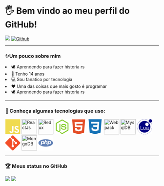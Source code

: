 # 🖐 Bem vindo ao meu perfil do GitHub!
![](https://visitor-badge.laobi.icu/badge?page_id=felpsdev.felpsdev) [![Github](https://img.shields.io/github/followers/felpsdev?label=Follow)](https://github.com/felpsdev)
<hr>
<h3>✨Um pouco sobre mim</h3>
<div>
 <li>🕊️ Aprendendo para fazer historia rs</li>
 <li>👨 Tenho 14 anos</li>
 <li>💻 Sou fanatico por tecnologia</li>
 <li>❤ Uma das coisas que mais gosto é programar</li>
 <li>🕊️ Aprendendo para fazer historia rs</li>
</div>
<hr>
<h3>🧰 Conheça algumas tecnologias que uso:</h3>
<div style="display: inline_block;">
  <img height="50" width="50" title="Javascript" src="https://raw.githubusercontent.com/devicons/devicon/master/icons/javascript/javascript-plain.svg">
  <img height="50" width="50" title="ReactJs" src="https://cdn.jsdelivr.net/gh/devicons/devicon/icons/react/react-original.svg" />
  <img height="50" width="50" title="Redux" src="https://cdn.jsdelivr.net/gh/devicons/devicon/icons/redux/redux-original.svg" />
  <img height="50" width="50" title="NodeJs" src="https://raw.githubusercontent.com/devicons/devicon/master/icons/nodejs/nodejs-plain.svg">
  <img height="50" width="50" title="HTML5" src="https://raw.githubusercontent.com/devicons/devicon/master/icons/html5/html5-plain.svg">
  <img height="50" width="50" title="CSS3" src="https://raw.githubusercontent.com/devicons/devicon/master/icons/css3/css3-plain.svg">
  <img height="50" width="50" title="Webpack" src="https://cdn.jsdelivr.net/gh/devicons/devicon/icons/webpack/webpack-original.svg" />
  <img height="50" width="50" title="MysqlDB" src="https://cdn.jsdelivr.net/gh/devicons/devicon/icons/mysql/mysql-original-wordmark.svg" />
  <img height="50" width="50" title="Lua" src="https://raw.githubusercontent.com/devicons/devicon/master/icons/lua/lua-plain-wordmark.svg">
  <img height="50" width="50" title="Git" src="https://raw.githubusercontent.com/devicons/devicon/master/icons/git/git-plain.svg">
  <img height="50" width="50" title="MongoDB" src="https://cdn.jsdelivr.net/gh/devicons/devicon/icons/mongodb/mongodb-original-wordmark.svg" />
  <img height="50" width="50" title="PHP" src="https://raw.githubusercontent.com/devicons/devicon/master/icons/php/php-plain.svg">
</div>
<hr>
<h3>🏆 Meus status no GitHub</h3>
 <div style="display: inline-block">
  <img height="145em" src="https://github-readme-stats.vercel.app/api?username=felpsdev&show_icons=true&include_all_commits=true&count_private=true&theme=dark&title_color=3b86ff&icon_color=3b86ff&hide_border=true&bg_color=091d3d"/>
  <img height="145em" src="https://github-readme-stats.vercel.app/api/top-langs/?username=felpsdev&layout=compact&langs_count=4&theme=dark&title_color=3b86ff&icon_color=3b86ff&hide_border=true&bg_color=091d3d"/>
</div>

